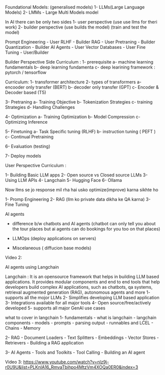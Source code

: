 

Foundational Models: (generalised models)
1- LLMs(Large Language Models)
2- LMMs - Large Multi Models model

In AI there can be only two sides
1- user perspective (use use llms for theri work)
2- builder perspective (use builds the model) (train and test the model)


Prompt Engineering - User
RLHF  - Builder
RAG   - User
Pretraning - Builder
Quantization - Builder
AI Agents   - User
Vector Databases    - User
Fine Tuning     - User/Builder

Builder Perspective Side Curriculum : 
1- prerequisite
    a- machine learning fundamentals
    b- deep learning fundamenta
    c- deep learining framework : pytorch / tensorflow

Curriculum:
1- transformer architecture
2- types of transformers
    a- encooder only transfer (BERT)
    b- decoder only transfer (GPT)
    c- Encoder & Decoder based (T5)

3- Pretraning
    a- Training Objective
    b- Tokenization Strategies
    c- training Strategies
    d- Handling Challenges

4- Optimization
    a- Training Optimization
    b- Model Compression
    c- Optimizing Inference

5- Finetuning
    a- Task Specific tuning (RLHF)
    b- instruction tuning ( PEFT )
    c- Continual Pretraining

6- Evaluation (testing)

7- Deploy models


User Perspective Curriculum : 

1- Building Basic LLM apps
2- Open source vs Closed source LLMs
3- Using LLM APIs
4- Langchain
5- Hugging Face
6- Ollama

Now llms se jo response mil rha hai usko optimize(improve) karna sikhte ho

1- Promp Engineering
2- RAG (llm ko private data dikha ke QA karna)
3- Fine Tuning

AI agents
- difference b/w chatbots and AI agents
    (chatbot can only tell you about the tour places but ai agents can do bookings for you too on that places)

- LLMOps (deploy applications on servers)
- Miscelaneous ( diffucion base models)

Video 2:

AI agents using Langchain

Langchain : 
    It is an opensource framework that helps in building LLM based applications. It provides modular components and end to end tools that help developers build complex AI applications, such as chatbots, qa systems, retrieval augmented generation (RAG), autonomous agents and more
    1- supports all the mojor LLMs
    2- Simplifies developing LLM based application
    3- Integrations available for all major tools
    4- Open source/free/actively developed
    5- supports all major GenAI use cases


what to cover in langchain
1- fundamentals
    - what is langchain
    - langchain components
    - models
    - prompts
    - parsing output
    - runnables and LCEL
    - Chains
    - Memory

2- RAG
    - Document Loaders
    - Text Splitters
    - Embeddings
    - Vector Stores
    - Retrievers
    - Building a RAG application

3- AI Agents
    - Tools and Toolkits
    - Tool Calling
    - Building an AI agent


Video 3:
https://www.youtube.com/watch?v=nlz9j-r0U9U&list=PLKnIA16_RmvaTbihpo4MtzVm4XOQa0ER0&index=3




